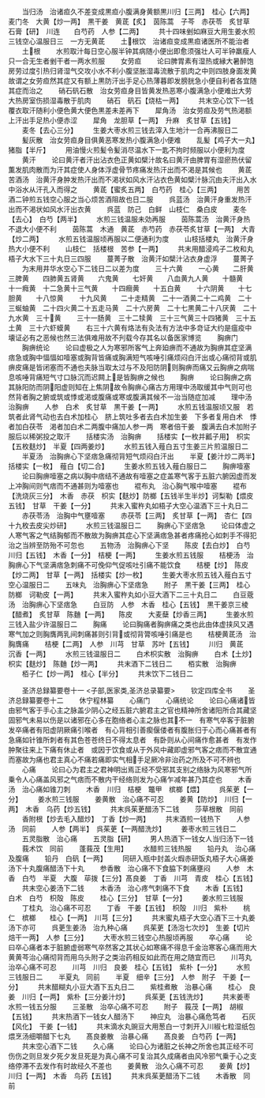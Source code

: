 <!-- { "loadSidebar": true } -->
　　当归汤　治诸疸久不差变成黒疸小腹满身黄额黒川归【三两】　桂心【六两】　麦门冬　大黄【炒一两】　黒干姜　黄茋【炙】　茵陈蒿　子芩　赤茯苓　炙甘草　石膏【研】　川连　　白芍药　人参【二两】
　　共十四味剉如麻豆大用生姜水煎三钱空心温服日三　一方无黄茋
　　土根饮　治诸疸变成黒疸诸医所不能治者
　　土根
　　水煎取汁每日空心服半钟其病随小便出即愈须强壮人可半钟羸瘦人只一合无生者剉干者一两水煎服
　　女劳疸
　　论曰脾胃素有湿热或縁大暑醉饱房劳过度引热归肾湿气交攻小水不利小腹坚胀湿毒流散于肌肉之中则四肢身面发黄故谓之女劳疸然其症又有额上黒防汗出手足心热薄暮即发膀胱急小便自利者各宜随其症而治之
　　硝石矾石散　治女劳疸身目皆黄发热恶寒小腹满急小便难出大劳大热房室伤损湿毒散于肌肉
　　硝石　矾石【烧枯一两】
　　共末空心饮下一钱覆衣取汗随利小便色黄大便色黒差未差再下
　　犀角汤　治女劳疸及劳气热渇额上汗出手足热小便赤涩
　　犀角　龙胆草【一两】　升麻　炙甘草【五钱】
　　麦冬【去心三分】
　　生姜大枣水煎三钱去滓入生地汁一合再沸服日二
　　髪灰散　治女劳疸身目俱黄恶寒发热小腹满急小便难
　　乱髪【鸡子大一丸】　猪脂【半斤】
　　用油慢火煎髪令髪消尽温水下一匙不拘时频服以小便利为度
　　黄汗
　　论曰黄汗者汗出沾衣色正黄如檗汁故名曰黄汗由脾胃有湿瘀热伏留薫发肌肉散而为汗其症使人身体浮虚骨节疼痛发热汗出而不渇是其候也
　　黄茋苦酒汤　治黄汗身肿发热汗出而不渇状如风水汗沾衣色黄如檗汁脉沉由夫汗出入水中浴水从汗孔入而得之
　　黄茋【蜜炙五两】　白芍药　桂心【三两】
　　用苦酒二钟煎五钱空心服之当心烦苦酒阻故也日二服
　　呉蓝汤　治黄汗身重发热汗出而不渇状如风水汗出衣黄
　　呉蓝　防己　白鲜　山枝仁　桑白皮
　　麦冬【去心】　白芍【两半】
　　水煎三钱温服未効再服
　　茵陈蒿汤　治黄汗身热不退大小便不利
　　茵陈蒿　木通　黄茋　赤芍药　赤茯苓炙甘草【一两】　大青【炒二两】
　　水煎五钱温服顷再服以二便通利为度
　　山枝括楼丸　治黄汗身热大小便不利
　　山枝仁　括楼根　苦参【一两】
　　共末用醋浸鸡子二枚和丸梧子大水下三十丸日三四服
　　蔓菁子散　治黄汗如檗汁沾衣身虚浮
　　蔓菁子
　　为末用井华水空心下二钱日二以差为度
　　三十六黄
　　一心黄　　二肝黄　　三脾黄　　四肺黄五肾黄　　六鬼黄　　七奸黄　　八血黄九人黄　　十髓黄　　十一癊黄　十二急黄十三气黄　　十四癎黄　　十五白黄
　　十六阴黄　　十七胆黄　　十八惊黄
　　十九风黄　　二十走精黄　二十一酒黄二十二鸡黄　二十三蜒蚰黄　二十四火黄二十五走马黄　二十六房黄　二十七黒黄二十八厌黄　二十九水黄　三十黄
　　三十一肠黄　三十二犊黄　三十三气黄三十四猪黄　三十五土黄　三十六虾蟆黄
　　右三十六黄有烙法有灸法有方法中多竒证大约是瘟疫中壊证必有之恶候也然三法俱难用故不刋载今存其名以备医家博览
　　胸痹门
　　胸痹统论
　　论曰虚极之人为寒邪所客气上奔廹痹而不通故为胸痹其症坚满痞急或胸中愊愊如噎塞或胸背皆痛或胸满短气咳唾引痛烦闷白汗出或心痛彻背或肌痹皮痛是皆闭塞而不通也夫脉当取太过与不及阳防阴则胸痹而痛又云胸痹之病喘息咳唾背痛短气寸口脉沉而迟闗上是皆胸痹之候也
　　胸痹
　　论曰胸痹之病其脉阳防而阴阳虚则知在上焦阴故令胸痹心痛古方用理中汤取缓其中气则可也然背者胸之腑或筑或悸或渇或腹痛或寒或腹满其候不一治当随症加减
　　理中汤　治胸痹
　　人参　白术　炙甘草　黒干姜【一两】
　　水煎五钱温服顷又服　若筑者此肾气动也去白术加桂心　脐上筑吐多者去白术加生姜　下多者复用白术　悸者加白茯苓　渇者加白术二两腹中痛加人参一两　寒者倍干姜　腹满去白术加附子服后以稀粥投之取汗
　　括楼实汤　治胸痹
　　括楼实【一枚并瓤子用】　枳实【五枚麸炒】　半夏【四两姜炒】
　　水煎五钱入薤白五寸生姜三片煎温服日二
　　半夏汤　治胸痹心下坚痞急痛彻背短气烦闷白汗出
　　半夏【姜汁炒二两半】　括楼实【一枚】　薤白【切二合】
　　生姜水煎五钱入薤白服日二
　　胸痹噎塞
　　论曰胸痹噎塞之病以胸中痞结不通故有噎塞之症盖寒气客于五脏六腑因虚而发上冲胸间则气痞而不通甚则为噎塞也
　　裩布丸　治心胸气喉中噎塞
　　裩布【洗烧灰三分】　木香　赤茯　枳实【麸炒】防榔【五钱半生半炒】诃梨勒【煨皮五钱】　甘草　干姜【一分】
　　共末入蜜杵丸如梧子大空心温酒下三十丸日二
　　赤茯苓汤　治胸中气壅噎塞
　　赤茯苓【三两】　炙甘草【一两】　杏仁【四十九枚去皮尖炒研】
　　水煎三钱温服日二
　　胸痹心下坚痞急
　　论曰体虚之人寒气客之气结胸郁而不散故为胸痹其症心下坚满痞急甚者疼痛抢心如刺手不得犯治之当辨至防殆不可忽也
　　五物汤　治胸痹心下坚
　　陈皮【去白炒】　白芍　川归【五钱】　木香【一分】　桔梗【一两】
　　生姜水煎五钱服
　　桔梗汤　治胸痹心下气坚满痞急刺痛不可俛仰气促咳吐引痛不能饮食
　　桔梗【炒】　陈皮【炒二两】　甘草【一两】　括楼实【炒一枚】
　　生姜大枣水煎五钱入薤白五寸空心温服日二
　　五味丸　治胸痹心下坚痞急
　　附子　黒干姜【三两】　桂心　防榔　诃勒皮【一两】
　　共末入蜜杵丸如小豆大酒下二三十丸日二
　　白豆蔲汤　治胸痹心下坚痞急
　　白豆防　人参　木香　桂心【五钱】　黒干姜京三棱【醋煮】　炙甘草　陈麯【一两】　　陈皮
　　大麦蘖【炒香三两】
　　生姜水煎三钱入盐少许温服日二
　　胸痛
　　论曰胸痛者胸痹痛之类也此由体虚挟风又遇寒气加之则胸膺两乳间刺痛甚则引背或彻背膂咳唾引痛是也
　　桔梗黄茋汤　治胸膺痛
　　桔梗【二两】　人参　川芎　甘草　苏叶【五钱】
　　川归　黄茋　沉香【一两】
　　水煎三钱温服日二
　　白术枳实散　治胸痹
　　白术【土炒】　枳实【麸炒】　陈麯【炒一两】
　　共末酒下二钱日二
　　栢实散　治胸痹
　　栢子仁【炒一两】　桂心【半分】
　　共末饮下二钱日二





　　圣济总録纂要卷十一
<子部,医家类,圣济总录纂要>
　　钦定四库全书
　　圣济总録纂要卷十二
　　休宁程林纂
　　心痛门
　　心痛统论
　　论曰心痛诸皆由邪气客于手心主之脉盖少阴心之经五脏六腑君主之官也精神所舍诸阳所合其藏坚固邪气未易以伤是以诸邪在心多在胞络者心主之脉也其不一　有寒气卒客于脏腑发卒痛者有阳虚阴厥痛引喉者　有心背相引善瘈偃偻者有腹胀归于心而心痛甚者有急痛如针锥所刺者有其色苍苍终日不得太息者　有卧则从心间痛作愈甚者　有发作肿聚往来上下痛有休止者　或因于饮食或从于外风中藏即虚邪气客之痞而不散宜通而塞故为痛也君主真心不痛若痛即实气相手足厥冷非治药之所及不可不辨也
　　心痛
　　论曰心为君主之君神明出焉正经不受邪其支别之络脉为风寒邪气所乗令人心痛盖风邪之气痞而不散内干经络则发为心痛乍减年甚乃其症也
　　木香汤　治心痛如锥刀刺
　　木香　川归　桔梗　鼈甲　槟榔【煨】
　　呉茱茰【一分】
　　姜水煎三钱服
　　姜黄散　治心痛不可忍
　　姜黄【防炒】　川归【一两】　木香　乌药【炒五钱】
　　共末呉茱茰醋汤下二钱
　　莎草根散　同前
　　香附根【炒去毛入醋炒】　丁香【炒一两】
　　共末酒煎一钱热下
　　人参汤　同前
　　人参【两半】　呉茱茰【一两醋洗炒】
　　姜枣水煎三钱日二
　　五灵脂散　治心痛
　　五灵脂【研】
　　男人热酒下一钱女人当归汤下一钱
　　莪术饮　同前
　　蓬莪茂【生用】
　　水醋煎三钱热服
　　铅丹丸　治心痛及腹痛
　　铅丹　白矾【一两】
　　同研入瓶中封盖火煆赤研饭丸梧子大心痛姜汤下十丸腹痛醋汤下十丸
　　参香散　治心痛不下食脇下刺痛壅闷
　　人参　木香　白芍　半夏　大腹　荜拨【三分】髙良姜　丁香　川芎　青皮　桂心【五钱】
　　共末空心姜汤下二钱
　　木香汤　治心疼气刺痛不下食
　　木香【五钱】　白术　白芍　枳殻　陈皮
　　桂心【三分】　甘草【一分】
　　姜水煎三钱服
　　丁桂丸　治心痛不可忍
　　丁香　干姜【五钱】　枳殻　川归　紫朴
　　桃仁　槟榔　　桂心【一两】　川芎【三分】
　　共末蜜丸梧子大空心酒下三十丸姜汤下亦可
　　呉茰生姜汤　治九种心痛
　　呉茱茰【汤泡七次炒】　生姜【切片焙干一两】　人参【三分】
　　大枣水煎三钱空心热服顷再服
　　卒心痛
　　论曰卒心痛者本于脏腑虚弱寒气卒然客之其状心如寒痛不得息千金治寒客心痛而用大黄黄芩治心痛彻背而用乌头附子之类治药相反如此而在用之随宜而已
　　川芎丸　治卒心痛不可忍
　　川芎　川归　良姜　桂心【五钱】　紫朴【一分】
　　水煎三钱服日二
　　半夏丸　同前
　　半夏　细辛【三分】　人参　附子　干姜【一分】
　　共末醋糊丸小豆大酒下五丸日二
　　紫桂煮散　治暴心痛
　　桂心　良姜　川归【一两】　紫朴【三分姜汁炒】
　　呉茱茰【五钱洗炒】
　　共末姜枣水煎一钱五分服
　　三圣散　治卒心痛不可忍
　　附子　莪茂【一两】　胡椒【五钱】
　　共末热酒下一钱女人醋汤下
　　神应丸　治暴心痛危笃者
　　石灰【风化】　干姜【一钱】
　　共末滴水丸豌豆大用葱白一寸刺开入川椒七粒湿纸包煨烹汤细嚼醋下七丸
　　髙良姜散　治暴心痛
　　髙良姜　白芍药【一两】
　　共末空心酒下二钱
　　久心痛
　　论曰心为诸脏之长神之所舍也其正经不可伤伤之则旦发夕死夕发旦死是为真心痛不可复治其久成痛者由风冷邪气乗于心之支络停滞不去发作有时故经久不差也
　　姜黄散　治久心痛不可忍
　　姜黄【炒】　川归【一两】　木香　鸟药【五钱】
　　共末呉茱茰醋汤下二钱
　　木香散　同前
